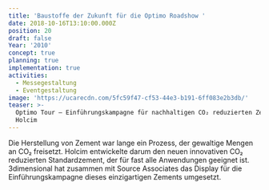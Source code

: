 ```yaml
---
title: 'Baustoffe der Zukunft für die Optimo Roadshow '
date: 2018-10-16T13:10:00.000Z
position: 20
draft: false
Year: '2010'
concept: true
planning: true
implementation: true
activities:
  - Messegestaltung
  - Eventgestaltung
image: 'https://ucarecdn.com/5fc59f47-cf53-44e3-b191-6ff083e2b3db/'
teaser: >-
  Optimo Tour — Einführungskampagne für nachhaltigen CO₂ reduzierten Zement von
  Holcim
---
```

Die Herstellung von Zement war lange ein Prozess, der gewaltige Mengen an CO₂ freisetzt. Holcim entwickelte darum den neuen innovativen CO₂ reduzierten Standardzement, der für fast alle Anwendungen geeignet ist. 3dimensional hat zusammen mit Source Associates das Display für die Einführungskampagne dieses einzigartigen Zements umgesetzt.
